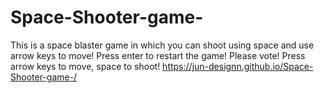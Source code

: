 # Space-Shooter-game-
This is a space blaster game in which you can shoot using space and use arrow keys to move! Press enter to restart the game! Please vote!
Press arrow keys to move, space to shoot!
https://jun-designn.github.io/Space-Shooter-game-/
